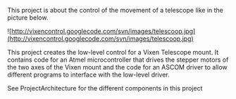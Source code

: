 This project is about the control of the movement of a telescope like in the picture below.

![http://vixencontrol.googlecode.com/svn/images/telescoop.jpg](http://vixencontrol.googlecode.com/svn/images/telescoop.jpg)

This project creates the low-level control for a Vixen Telescope mount. It contains code for an Atmel microcontroller that drives the stepper motors of the two axes of the Vixen mount and the code for an ASCOM driver to allow different programs to interface with the low-level driver.

See ProjectArchitecture for the different components in this project
